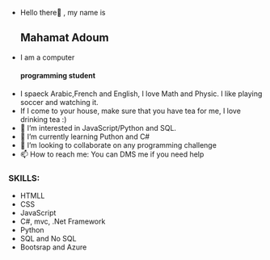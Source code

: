 - Hello there👋 , my name is <h2>Mahamat Adoum</h2>
- I am a computer<h4>programming student</h4>
- I spaeck Arabic,French and English, I love Math and Physic. I like playing soccer and watching it.
- If I come to your house, make sure that you have tea for me, I love drinking tea :)
- 👀 I’m interested in JavaScript/Python and SQL.
- 🌱 I’m currently learning Puthon and C#
- 💞️ I’m looking to collaborate on any programming challenge
- 📫 How to reach me: You can DMS me if you need help


<h3>SKILLS:</h3>

- HTMLL
- CSS
- JavaScript
- C#, mvc, .Net Framework
- Python
- SQL and No SQL
- Bootsrap and Azure



<!---
MahamatTech/MahamatTech is a ✨ special ✨ repository because its `README.md` (this file) appears on your GitHub profile.
You can click the Preview link to take a look at your changes.
--->
